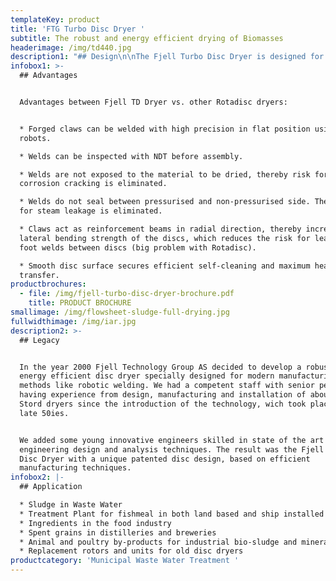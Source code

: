 ```yaml
---
templateKey: product
title: 'FTG Turbo Disc Dryer '
subtitle: The robust and energy efficient drying of Biomasses
headerimage: /img/td440.jpg
description1: "## Design\n\nThe Fjell Turbo Disc Dryer is designed for indirect heating by steam (6-10 bar). The dryer can be delivered for vacuum drying of temperature sensitive raw materials. The largest heating surface is the rotor, but additional heating surface is available as an option on the stator. The product to be dried is slowly, but vigorously, transported from inlet to outlet end by a paddle system mounted on the disc periphery. \n\nProduct discharge is normally done continuously by a speed controlled extraction screw conveyor. The discs are mounted on a heavy central shaft with a highly efficient condensate removal system integrated. Scraper bars ensure agitation between the discs, which is necessary for an efficient evaporation. The moisture evaporated from the product is collected in a high top vapour dome, and continuously removed. \n\nDryers can be supplied in all practical sizes, in all common materials of construction (carbon-, stainless-, and duplex steels), and approved and inspected according to the leading international design codes and standards (PED, ASME, JIS, GOST, DNV, Lloyds, Bureau Veritas etc..) The dryer has a unique endurable patented rotor design without traditional welded stays exposed to tear, wear, fatigue and corrosion.\n\nThe distinct difference between the TD dryer and most other disc dryers is that staybolt welds (or welds of other means to maintain the integrity of the disc when exposed to internal steam pressure) is entirely on the inside of the disc. Fjell has in its process for drying with disc-driers a patented process solution reducing usage of steam with approx. 40% from normal driers.\n\n**Mass and Energy Balance** \r\n\nAll MWWT plants are being calculated based on given numbers for quantity to be processed. This calculation are set up in a Mass and Energy Balance Scheme to specify dimensions on all equipment and piping. \r\n\n**Flowsheet**\r\n\nAfter finalizing a M&E balance we produce a flowsheet and 3D drawing to optimize the tradeoff betwen size, quality in materials and cost. \r\n\n**P&ID** \r\n\nTogether with client or yard, we produce all necessarry drawings and plan all interfaces for easy assembly and use. Of course PLC system are included - and can be integrated to most common PLC systems (for global control)"
infobox1: >-
  ## Advantages


  Advantages between Fjell TD Dryer vs. other Rotadisc dryers:


  * Forged claws can be welded with high precision in flat position using
  robots. 

  * Welds can be inspected with NDT before assembly. 

  * Welds are not exposed to the material to be dried, thereby risk for stress
  corrosion cracking is eliminated. 

  * Welds do not seal between pressurised and non-pressurised side. Thereby risk
  for steam leakage is eliminated. 

  * Claws act as reinforcement beams in radial direction, thereby increasing the
  lateral bending strength of the discs, which reduces the risk for leakages in
  foot welds between discs (big problem with Rotadisc). 

  * Smooth disc surface secures efficient self-cleaning and maximum heat
  transfer.
productbrochures:
  - file: /img/fjell-turbo-disc-dryer-brochure.pdf
    title: PRODUCT BROCHURE
smallimage: /img/flowsheet-sludge-full-drying.jpg
fullwidthimage: /img/iar.jpg
description2: >-
  ## Legacy


  In the year 2000 Fjell Technology Group AS decided to develop a robust and
  energy efficient disc dryer specially designed for modern manufacturing
  methods like robotic welding. We had a competent staff with senior personnel
  having experience from design, manufacturing and installation of about 2000
  Stord dryers since the introduction of the technology, wich took place in the
  late 50ies. 


  We added some young innovative engineers skilled in state of the art
  engineering design and analysis techniques. The result was the Fjell Turbo
  Disc Dryer with a unique patented disc design, based on efficient
  manufacturing techniques.
infobox2: |-
  ## Application

  * Sludge in Waste Water 
  * Treatment Plant for fishmeal in both land based and ship installed plants 
  * Ingredients in the food industry
  * Spent grains in distilleries and breweries
  * Animal and poultry by-products for industrial bio-sludge and mineral sludge 
  * Replacement rotors and units for old disc dryers
productcategory: 'Municipal Waste Water Treatment '
---
```


